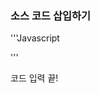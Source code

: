### 소스 코드 삽입하기

'''Javascript
<script>
  let now = new Date();
  let display = now.toLocaleTimeString();
  document.write('현재 시각은 ${display}입니다.');
</script>
'''

코드 입력 끝!
